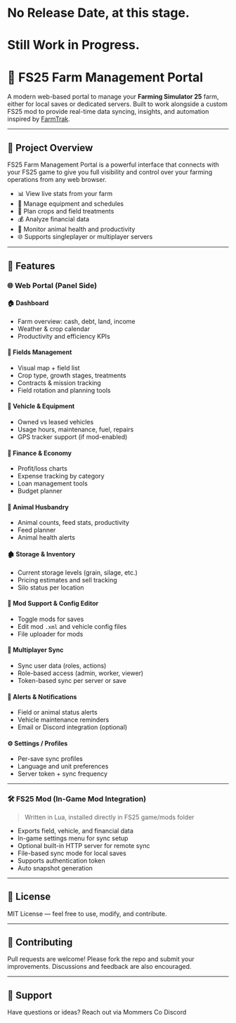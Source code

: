 # No Release Date, at this stage.
# Still Work in Progress.

# 🚜 FS25 Farm Management Portal

A modern web-based portal to manage your **Farming Simulator 25** farm, either for local saves or dedicated servers. Built to work alongside a custom FS25 mod to provide real-time data syncing, insights, and automation inspired by [FarmTrak](https://farmtrak.com.au).

---

## 🌾 Project Overview

FS25 Farm Management Portal is a powerful interface that connects with your FS25 game to give you full visibility and control over your farming operations from any web browser.

- 📊 View live stats from your farm
- 🔧 Manage equipment and schedules
- 🧠 Plan crops and field treatments
- 💰 Analyze financial data
- 🐄 Monitor animal health and productivity
- 🌐 Supports singleplayer or multiplayer servers

---

## 🧩 Features

### 🌐 Web Portal (Panel Side)

#### 🏠 Dashboard
- Farm overview: cash, debt, land, income
- Weather & crop calendar
- Productivity and efficiency KPIs

#### 🌱 Fields Management
- Visual map + field list
- Crop type, growth stages, treatments
- Contracts & mission tracking
- Field rotation and planning tools

#### 🚜 Vehicle & Equipment
- Owned vs leased vehicles
- Usage hours, maintenance, fuel, repairs
- GPS tracker support (if mod-enabled)

#### 💸 Finance & Economy
- Profit/loss charts
- Expense tracking by category
- Loan management tools
- Budget planner

#### 🐄 Animal Husbandry
- Animal counts, feed stats, productivity
- Feed planner
- Animal health alerts

#### 🏚 Storage & Inventory
- Current storage levels (grain, silage, etc.)
- Pricing estimates and sell tracking
- Silo status per location

#### 🧩 Mod Support & Config Editor
- Toggle mods for saves
- Edit mod `.xml` and vehicle config files
- File uploader for mods

#### 👥 Multiplayer Sync
- Sync user data (roles, actions)
- Role-based access (admin, worker, viewer)
- Token-based sync per server or save

#### 📢 Alerts & Notifications
- Field or animal status alerts
- Vehicle maintenance reminders
- Email or Discord integration (optional)

#### ⚙️ Settings / Profiles
- Per-save sync profiles
- Language and unit preferences
- Server token + sync frequency

---

### 🛠 FS25 Mod (In-Game Mod Integration)

> Written in Lua, installed directly in FS25 game/mods folder

- Exports field, vehicle, and financial data
- In-game settings menu for sync setup
- Optional built-in HTTP server for remote sync
- File-based sync mode for local saves
- Supports authentication token
- Auto snapshot generation

---

## 📜 License

MIT License — feel free to use, modify, and contribute.

---

## 🧪 Contributing

Pull requests are welcome! Please fork the repo and submit your improvements. Discussions and feedback are also encouraged.

---

## 🤝 Support

Have questions or ideas? Reach out via Mommers Co Discord
